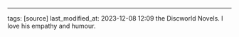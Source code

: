 ---
tags: [source]
last_modified_at: 2023-12-08 12:09
the Discworld Novels. I love his empathy and humour. 
